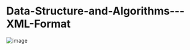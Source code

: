 # Data-Structure-and-Algorithms---XML-Format

![image](https://user-images.githubusercontent.com/54436093/146998313-51853d05-4809-49f4-8f0b-7b8d1553354f.png)
